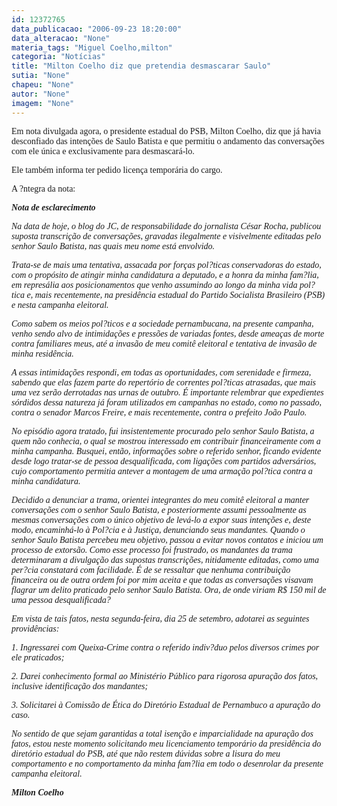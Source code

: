 ```yaml
---
id: 12372765
data_publicacao: "2006-09-23 18:20:00"
data_alteracao: "None"
materia_tags: "Miguel Coelho,milton"
categoria: "Notícias"
title: "Milton Coelho diz que pretendia desmascarar Saulo"
sutia: "None"
chapeu: "None"
autor: "None"
imagem: "None"
---
```

<p><P><FONT face=Verdana>Em nota divulgada agora, o presidente estadual do PSB, Milton Coelho, diz que já havia desconfiado das intenções de Saulo Batista e que permitiu o andamento das conversações com ele única e exclusivamente para desmascará-lo.</FONT></P></p>
<p><P><FONT face=Verdana>Ele também informa ter pedido licença temporária do cargo.</FONT></P></p>
<p><P><FONT face=Verdana>A ?ntegra da nota:</FONT></P></p>
<p><P><B><FONT face=Verdana><EM>Nota de esclarecimento</EM></FONT></P></B></p>
<p><P><FONT face=Verdana><EM>Na data de hoje, o blog do JC, de responsabilidade do jornalista César Rocha, publicou suposta transcrição de conversações, gravadas ilegalmente e visivelmente editadas pelo senhor Saulo Batista, nas quais meu nome está envolvido. </EM></FONT></P></p>
<p><P><FONT face=Verdana><EM>Trata-se de mais uma tentativa, assacada por forças pol?ticas conservadoras do estado, com o propósito de atingir minha candidatura a deputado, e a honra da minha fam?lia, em represália aos posicionamentos que venho assumindo ao longo da minha vida pol?tica e, mais recentemente, na presidência estadual do Partido Socialista Brasileiro (PSB) e nesta campanha eleitoral. </EM></FONT></P></p>
<p><P><FONT face=Verdana><EM>Como sabem os meios pol?ticos e a sociedade pernambucana, na presente campanha, venho sendo alvo de intimidações e pressões de variadas fontes, desde ameaças de morte contra familiares meus, até a invasão de meu comitê eleitoral e tentativa de invasão de minha residência. </EM></FONT></P></p>
<p><P><FONT face=Verdana><EM>A essas intimidações respondi, em todas as oportunidades, com serenidade e firmeza, sabendo que elas fazem parte do repertório de correntes pol?ticas atrasadas, que mais uma vez serão derrotadas nas urnas de outubro. É importante relembrar que expedientes sórdidos dessa natureza já foram utilizados em campanhas no estado, como no passado, contra o senador Marcos Freire, e mais recentemente, contra o prefeito João Paulo. </EM></FONT></P></p>
<p><P><FONT face=Verdana><EM>No episódio agora tratado, fui insistentemente procurado pelo senhor Saulo Batista, a quem não conhecia, o qual se mostrou interessado em contribuir financeiramente com a minha campanha. Busquei, então, informações sobre o referido senhor, ficando evidente desde logo tratar-se de pessoa desqualificada, com ligações com partidos adversários, cujo comportamento permitia antever a montagem de uma armação pol?tica contra a minha candidatura. </EM></FONT></P></p>
<p><P><FONT face=Verdana><EM>Decidido a denunciar a trama, orientei integrantes do meu comitê eleitoral a manter conversações com o senhor Saulo Batista, e posteriormente assumi pessoalmente as mesmas conversações com o único objetivo de levá-lo a expor suas intenções e, deste modo, encaminhá-lo à Pol?cia e à Justiça, denunciando seus mandantes. Quando o senhor Saulo Batista percebeu meu objetivo, passou a evitar novos contatos e iniciou um processo de extorsão. Como esse processo foi frustrado, os mandantes da trama determinaram a divulgação das supostas transcrições, nitidamente editadas, como uma per?cia constatará com facilidade. É de se ressaltar que nenhuma contribuição financeira ou de outra ordem foi por mim aceita e que todas as conversações visavam flagrar um delito praticado pelo senhor Saulo Batista. Ora, de onde viriam R$ 150 mil de uma pessoa desqualificada? </EM></FONT></P></p>
<p><P><FONT face=Verdana><EM>Em vista de tais fatos, nesta segunda-feira, dia 25 de setembro, adotarei as seguintes providências: </EM></FONT></P></p>
<p><P><FONT face=Verdana><EM>1. Ingressarei com Queixa-Crime contra o referido indiv?duo pelos diversos crimes por ele praticados; </EM></FONT></P></p>
<p><P><FONT face=Verdana><EM>2. Darei conhecimento formal ao Ministério Público para rigorosa apuração dos fatos, inclusive identificação dos mandantes; </EM></FONT></P></p>
<p><P><FONT face=Verdana><EM>3. Solicitarei à Comissão de Ética do Diretório Estadual de Pernambuco a apuração do caso. </EM></FONT></P></p>
<p><P><FONT face=Verdana><EM>No sentido de que sejam garantidas a total isenção e imparcialidade na apuração dos fatos, estou neste momento solicitando meu licenciamento temporário da presidência do diretório estadual do PSB, até que não restem dúvidas sobre a lisura do meu comportamento e no comportamento da minha fam?lia em todo o desenrolar da presente campanha eleitoral. </EM></FONT></P><B></p>
<p><P><FONT face=Verdana><EM>Milton Coelho</EM></FONT></B></P> </p>
